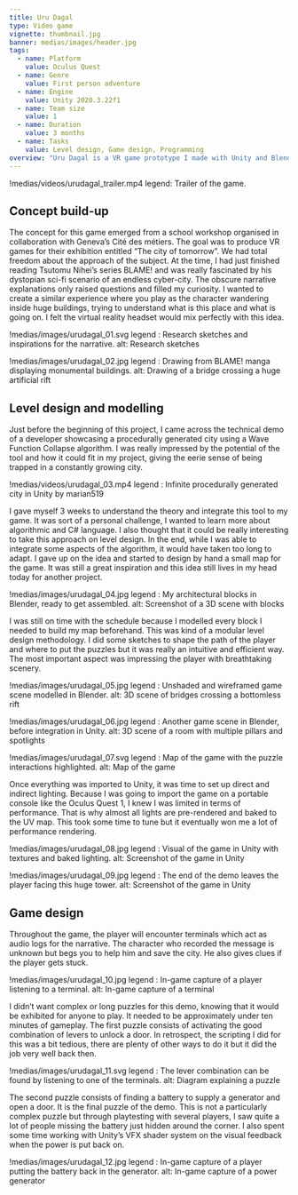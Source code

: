 ```yaml
---
title: Uru Dagal
type: Video game
vignette: thumbnail.jpg
banner: medias/images/header.jpg
tags:
  - name: Platform
    value: Oculus Quest
  - name: Genre
    value: First person adventure
  - name: Engine
    value: Unity 2020.3.22f1
  - name: Team size
    value: 1
  - name: Duration
    value: 3 months
  - name: Tasks
    value: Level design, Game design, Programming
overview: "Uru Dagal is a VR game prototype I made with Unity and Blender for the Oculus Quest during my first year of Master. It was ordered for an exhibition at the Cité des métiers about 'The city of tomorrow' and was also displayed at the Geneva's Design Days 2021. The game consists of a short journey through a vast abandoned city, mostly inspired by the visuals of Tsutomu Nihei's comics BLAME! and Piranesi's Prisons. As you solve puzzles to progress and explore, you discover the city's past and contemplate its architecture."
---
```


!medias/videos/urudagal_trailer.mp4
  legend: Trailer of the game.

## Concept build-up

The concept for this game emerged from a school workshop organised in collaboration with Geneva’s Cité des métiers. The goal was to produce VR games for their exhibition entitled “The city of tomorrow”. We had total freedom about the approach of the subject. At the time, I had just finished reading Tsutomu Nihei’s series BLAME! and was really fascinated by his dystopian sci-fi scenario of an endless cyber-city. The obscure narrative explanations only raised questions and filled my curiosity.
I wanted to create a similar experience where you play as the character wandering inside huge buildings, trying to understand what is this place and what is going on. I felt the virtual reality headset would mix perfectly with this idea.

!medias/images/urudagal_01.svg
  legend : Research sketches and inspirations for the narrative.
  alt: Research sketches

!medias/images/urudagal_02.jpg
  legend : Drawing from BLAME! manga displaying monumental buildings.
  alt: Drawing of a bridge crossing a huge artificial rift

## Level design and modelling

Just before the beginning of this project, I came across the technical demo of a developer showcasing a procedurally generated city using a Wave Function Collapse algorithm. I was really impressed by the potential of the tool and how it could fit in my project, giving the eerie sense of being trapped in a constantly growing city.

!medias/videos/urudagal_03.mp4
  legend : Infinite procedurally generated city in Unity by marian519

I gave myself 3 weeks to understand the theory and integrate this tool to my game. It was sort of a personal challenge, I wanted to learn more about algorithmic and C# language. I also thought that it could be really interesting to take this approach on level design. In the end, while I was able to integrate some aspects of the algorithm, it would have taken too long to adapt. I gave up on the idea and started to design by hand a small map for the game. It was still a great inspiration and this idea still lives in my head today for another project.

!medias/images/urudagal_04.jpg
  legend : My architectural blocks in Blender, ready to get assembled.
  alt: Screenshot of a 3D scene with blocks

I was still on time with the schedule because I modelled every block I needed to build my map beforehand. This was kind of a modular level design methodology. I did some sketches to shape the path of the player and where to put the puzzles but it was really an intuitive and efficient way. The most important aspect was impressing the player with breathtaking scenery.

!medias/images/urudagal_05.jpg
  legend : Unshaded and wireframed game scene modelled in Blender.
  alt: 3D scene of bridges crossing a bottomless rift

!medias/images/urudagal_06.jpg
  legend : Another game scene in Blender, before integration in Unity.
  alt: 3D scene of a room with multiple pillars and spotlights

!medias/images/urudagal_07.svg
  legend : Map of the game with the puzzle interactions highlighted.
  alt: Map of the game

Once everything was imported to Unity, it was time to set up direct and indirect lighting. Because I was going to import the game on a portable console like the Oculus Quest 1, I knew I was limited in terms of performance. That is why almost all lights are pre-rendered and baked to the UV map. This took some time to tune but it eventually won me a lot of performance rendering.

!medias/images/urudagal_08.jpg
  legend : Visual of the game in Unity with textures and baked lighting.
  alt: Screenshot of the game in Unity

!medias/images/urudagal_09.jpg
  legend : The end of the demo leaves the player facing this huge tower.
  alt: Screenshot of the game in Unity

## Game design

Throughout the game, the player will encounter terminals which act as audio logs for the narrative. The character who recorded the message is unknown but begs you to help him and save the city. He also gives clues if the player gets stuck.

!medias/images/urudagal_10.jpg
  legend : In-game capture of a player listening to a terminal.
  alt: In-game capture of a terminal

I didn’t want complex or long puzzles for this demo, knowing that it would be exhibited for anyone to play. It needed to be approximately under ten minutes of gameplay.
The first puzzle consists of activating the good combination of levers to unlock a door. In retrospect, the scripting I did for this was a bit tedious, there are plenty of other ways to do it but it did the job very well back then.

!medias/images/urudagal_11.svg
  legend : The lever combination can be found by listening to one of the terminals.
  alt: Diagram explaining a puzzle

The second puzzle consists of finding a battery to supply a generator and open a door. It is the final puzzle of the demo. This is not a particularly complex puzzle but through playtesting with several players, I saw quite a lot of people missing the battery just hidden around the corner. I also spent some time working with Unity’s VFX shader system on the visual feedback when the power is put back on.

!medias/images/urudagal_12.jpg
  legend : In-game capture of a player putting the battery back in the generator.
  alt: In-game capture of a power generator

